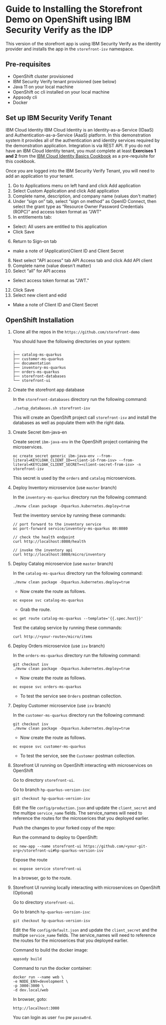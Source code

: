 # Guide to Installing the Storefront Demo on OpenShift using IBM Security Verify as the IDP

This version of the storefront app is using IBM Security Verify as the identity provider and installs the app in the `storefront-isv` namespace.

## Pre-requisites
- OpenShift cluster provisioned
- IBM Security Verify tenant provisioned (see below)
- Java 11 on your local machine
- OpenShift oc cli installed on your local machine
- Appsody cli
- Docker

## Set up IBM Security Verify Tenant

IBM Cloud Identity
IBM Cloud Identity is an Identity-as-a-Service (IDaaS) and Authentication-as-a-Service (AaaS) platform. In this demonstration system it provides all of the authentication and identity services required by the demonstration application. Integration is via REST API.
If you do not have an IBM Cloud Identity tenant, you must complete at least **Exercises 1 and 2** from the [IBM Cloud Identity Basics Cookbook](https://ibm.ent.box.com/s/zyqa0qpdjfsy45q4guih09o6ehrsnif1) as a pre-requisite for this cookbook.

Once you are logged into the IBM Security Verify Tenant, you will need to add an application to your tenant. 
1. Go to Applications menu on left hand and click Add application
2. Select Custom Application and click Add application
3. Complete name, description, and company name (values don't matter)
4. Under “sign on” tab, select “sign on method” as OpenID Connect, then select the grant type as “Resource Owner Password Credentials (ROPC)” and access token format as “JWT”
5. In entitlements tab:
- Select: All users are entitled to this application
- Click Save
6. Return to Sign-on tab
-  make a note of (Application)Client ID and Client Secret
8.  Next select "API access" tab API Access tab and click Add API client
9. Complete name (value doesn't matter)
10. Select “all” for API access
- Select access token format as "JWT." 
12. Click Save
13. Select new client and edid
- Make a note of Client ID and Client Secret

## OpenShift Installation

1. Clone all the repos in the `https://github.com/storefront-demo`

    You should have the following directories on your system:

    ```
    .
    ├── catalog-ms-quarkus
    ├── customer-ms-quarkus
    ├── documentation
    ├── inventory-ms-quarkus
    ├── orders-ms-quarkus
    ├── storefront-databases
    └── storefront-ui
    ```
2. Create the storefront app database

    In the `storefront-databases` directory run the following command:

    `./setup_databases.sh storefront-isv`

    This will create an OpenShift project call `storefront-isv` and install the databases as well as populate them with the right data.


4. Create Secret ibm-java-en

    Create secret `ibm-java-env` in the OpenShift project containing the microservices.
    ```
    oc create secret generic ibm-java-env --from-literal=KEYCLOAK_CLIENT_ID=<client-id-from-isv> --from-literal=KEYCLOAK_CLIENT_SECRET=<client-secret-from-isv> -n storefront-isv
    ```

    This secret is used by the `orders` and `catalog` microservices.

5. Deploy Inventory microservice (use `master` branch)

    In the `inventory-ms-quarkus` directory run the following command:

    `./mvnw clean package -Dquarkus.kubernetes.deploy=true`

    Test the inventory service by running these commands:
    ```
    // port forward to the inventory service
    oc port-forward service/inventory-ms-quarkus 80:8080

    // check the health endpoint
    curl http://localhost:8080/health

    // invoke the inventory api
    curl http://localhost:8080/micro/inventory
    ```
6. Deploy Catalog microservice (use `master` branch)

    In the `catalog-ms-quarkus` directory run the following command:

    `./mvnw clean package -Dquarkus.kubernetes.deploy=true`


    - Now create the route as follows.

    ```
    oc expose svc catalog-ms-quarkus
    ```

    - Grab the route.

    ```
    oc get route catalog-ms-quarkus --template='{{.spec.host}}'
    ```

    Test the catalog service by running these commands:
    ```
    curl http://<your-route>/micro/items
    ```

7. Deploy Orders microservice (use `isv` branch)

    In the `orders-ms-quarkus` directory run the following command:

    ```
    git checkout isv
    ./mvnw clean package -Dquarkus.kubernetes.deploy=true
    ```

    - Now create the route as follows.

    ```
    oc expose svc orders-ms-quarkus
    ```

    - To test the service see `Orders` postman collection.

8. Deploy Customer microservice (use `isv` branch)   

    In the `customer-ms-quarkus` directory run the following command:

    ```
    git checkout isv
    ./mvnw clean package -Dquarkus.kubernetes.deploy=true
    ```

    - Now create the route as follows.

    ```
    oc expose svc customer-ms-quarkus
    ```

    - To test the service, see the `Customer` postman collection.

9. Storefront UI running on OpenShift interacting with microservices on OpenShift
    
    Go to directory `storefront-ui`.

    Go to branch `hp-quarkus-version-isv`:
    ```
    git checkout hp-quarkus-version-isv
    ```

    Edit the file `config/production.json` and update the `client_secret` and the multipe `service_name` fields. The service_names will need to reference the routes for the microserices that you deployed earlier.

    Push the changes to your forked copy of the repo:

    Run the command to deploy to OpenShift:
    ```
    oc new-app --name storefront-ui https://github.com/<your-git-org>/storefront-ui#hp-quarkus-version-isv
    ```

    Expose the route
    ```
    oc expose service storefront-ui
    ```

    In a browser, go to the route.

10. Storefront UI running locally interacting with microservices on OpenShift (Optional)

    Go to directory `storefront-ui`.

    Go to branch `hp-quarkus-version-isv`:
    ```
    git checkout hp-quarkus-version-isv
    ```

    Edit the file `config/default.json` and update the `client_secret` and the multipe `service_name` fields. The service_names will need to reference the routes for the microserices that you deployed earlier.


    Command to build the docker image:
    ```
    appsody build
    ```

    Command to run the docker container:
    ```
    docker run --name web \
    -e NODE_ENV=development \
    -p 3000:3000 \
    -d dev.local/web
    ```

    In browser, goto: 
    ```
    http://localhost:3000
    ```

    You can login as user `foo` pw `passw0rd`.
